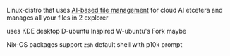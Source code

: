 
Linux-distro that uses [AI-based file management](https://github.com/iyaja/llama-fs) for cloud AI etcetera and manages all your files in 2 explorer

uses KDE desktop
D-ubuntu Inspired
W-ubuntu's Fork maybe

Nix-OS packages support
`zsh` default shell with p10k prompt


